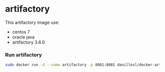 # artifactory
This artifactory image use:
  - centos 7
  - oracle java
  - artifactory 3.8.0


### Run artifactory

```sh
sudo docker run -d --name artifactory -p 8081:8081 danillosl/docker-artifactory
```
